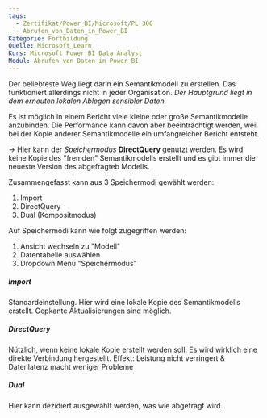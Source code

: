 ```yaml
---
tags:
  - Zertifikat/Power_BI/Microsoft/PL_300
  - Abrufen_von_Daten_in_Power_BI
Kategorie: Fortbildung
Quelle: Microsoft_Learn
Kurs: Microsoft Power BI Data Analyst
Modul: Abrufen von Daten in Power BI
---
```

Der beliebteste Weg liegt darin ein Semantikmodell zu erstellen.
Das funktioniert allerdings nicht in jeder Organisation. *Der Hauptgrund liegt in dem erneuten lokalen Ablegen sensibler Daten.*

Es ist möglich in einem Bericht viele kleine oder große Semantikmodelle anzubinden.
Die Performance kann davon aber beeinträchtigt werden, weil bei der Kopie anderer Semantikmodelle ein umfangreicher Bericht entsteht.

→ Hier kann der *Speichermodus* **DirectQuery** genutzt werden.
Es wird keine Kopie des "fremden" Semantikmodells erstellt und es gibt immer die neueste Version des abgefragteb Modells.


Zusammengefasst kann aus 3 Speichermodi gewählt werden:
1. Import
2. DirectQuery
3. Dual (Kompositmodus)

Auf Speichermodi kann wie folgt zugegriffen werden:
1. Ansicht wechseln zu "Modell"
2. Datentabelle auswählen
3. Dropdown Menü "Speichermodus"

##### Import
Standardeinstellung. Hier wird eine lokale Kopie des Semantikmodells erstellt. Gepkante Aktualisierungen sind möglich.

##### DirectQuery
Nützlich, wenn keine lokale Kopie erstellt werden soll.
Es wird wirklich eine direkte Verbindung hergestellt.
Effekt: Leistung nicht verringert & Datenlatenz macht weniger Probleme

##### Dual
Hier kann dezidiert ausgewählt werden, was wie abgefragt wird.
